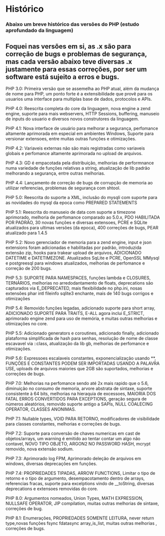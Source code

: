 # Histórico
### Abaixo um breve histórico das versões do PHP (estudo aprofundado da linguagem)
Foquei nas versões em si, as .x são para correção de bugs e problemas de segurança, mas cada versão abaixo teve diversas .x justamente para essas correções, por ser um software está sujeito a erros e bugs.
---

PHP 3.0: Primeira versão que se assemelha ao PHP atual, além da mudança de nome para PHP, um ponto forte é a extensibilidade que provê para os usuarios uma interface para multiplas base de dados, protocolos e APIs.

PHP 4.0: Reescrita completa do core da linguagem, nova engine a zend engine, suporte para mais webservers, HTTP Sessions, buffering, manuseio de inputs do usuario e diversos novos construtores da linguagem.

PHP 4.1: Nova interface de usuário para melhorar a segurança, perfomance altamente aprimorada em especial em ambientes Windows, Suporte para versionar extensoes, entre muitas outras funções e otimizações.

PHP 4.2: Variaveis externas não são mais registradas como variaveis globais e perfomance altamente aprimorada no upload de arquivos.

PHP 4.3: GD é empacotada pela distribuição, melhorias de performnance numa variedade de funções relativas a string, atualização de lib padrão melhorando a segurança, entre outras melhorias.

PHP 4.4: Lançamento de correção de bugs de corrupção de memoria ao utilizar referencias, problemas de segurança com shtool.

PHP 5.0: Reescrita do suporte a XML, inclusão do mysqli com suporte para as novidades do mysql da epoca como PREPARED STATEMENTS

PHP 5.1: Reescrita do manuseio de data com suporte a timezone aprimorado, melhoria de perfomance comparado ao 5.0.x, PDO HABILITADA POR PADRÃO, 30 novas funções e diversas extensoes, PCRE e SQLite atualizados para ultimas versões (da epoca), 400 correções de bugs, PEAR atualizado para 1.4.5

PHP 5.2: Novo gerenciador de memoria para a zend engine, input e json extensions foram adicionadas e habilitadas por padrão, introduzida extensão zip, hooks para trakear upload de arquivos, ADICIONADO DATETIME e DATETIMEZONE. Atualizados SqLite e PCRE, OpenSSL MMysql e postgreesql para windows atualizados, melhorias de perfomance e correção de 200 bugs.

PHP 5.3: SUPORTE PARA NAMESPACES, funções lambda e CLOSURES, TERNÁRIOS, melhorias no arredodantamento de floats, deprecations são capturados via E_DEPRECATED, mais flexibilidade no php.ini, nosas extensões phar intl fileinfo sqlite3 enchante, mais de 140 bugs corrigos e otimizações

PHP 5.4: Removido funções legadas, adicionado suporte para short array, ADICIONADO SUPORTE PARA TRAITS, E-ALL agora inclui E_STRICT, aprimorado engine zend para uso de memória, e muitas outras melhorias e otimizações no core.

PHP 5.5: Adicionado generators e coroutines, adicionado finally, adicionado plataforma simplificada de hash para senhas, resolução de nome de classe escavavel via ::class, atualização da lib gb, melhorias de perfomance e otimizações.

PHP 5.6: Expressoes escalaveis constantes, exponencialização usando **, FUNÇÕES E CONSTANTES PODEM SER IMPORTADAS USANDO A PALAVRA USE, uploads de arquivos maiories que 2GB são suportados, melhorias e correções de bugs.

PHP 7.0: Melhorias na perfomance sendo até 2x mais rapido que o 5.6, diminuição no consumo de memoria, arvore abstrata de sintaxe, suporte consistente à 64 bits, melhorias na hieraquia de excessoes, MAIORIA DOS FATAL ERROS CONVERTIDOS PARA EXCEPTIONS, geração segura de números aleatórios, removido suporte antigo a SAPIs, NULL COALECING OPERATOR, CLASSES ANONIMAS.

PHP 7.1: Nullable types, VOID PARA RETORNO, modificadores de visibilidade para classes constantes, melhorias e correções de bugs.

PHP 7.2: Suporte para conversão de chaves numericas em cast de objetos/arrays, um warning é emitido ao tentar contar um algo não contavel, NOVO TIPO OBJETO, ARGON2 NO PASSWORD HASH, mcrypt removido, nova extensão sodium.

PHP 7.3: Aprimorado log FPM, Aprimorado deleção de arquivos em windows, diversas deprecações em funções.

PHP 7.4: PROPRIEDADES TIPADAS, ARROW FUNCTIONS, Limitar o tipo de retorno e o tipo de argumento, desempacotamento dentro de arrays, referencias fracas, suporte para excelptions vindo de __toString, diversas deprecations e extensoes removidas do core.

PHP 8.0: Argumentos nomeados, Union Types, MATH EXPRESSION, NULLSAFE OPERATOR, JIP compilation, muitas outras melhorias de sintaxe, correções de bug.

PHP 8.1: Enumerações, PROPRIEDADES SOMENTE LEITURA, never return type,novas funções fsync fdatasync array_is_list, muitas outras melhorias , correções de bugs.




